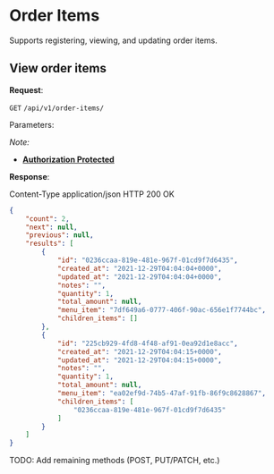 # Order Items
Supports registering, viewing, and updating order items.

## View order items

**Request**:

`GET` `/api/v1/order-items/`

Parameters:

*Note:*

- **[Authorization Protected](authentication.md)**

**Response**:

Content-Type application/json
HTTP 200 OK

```json
{
    "count": 2,
    "next": null,
    "previous": null,
    "results": [
        {
            "id": "0236ccaa-819e-481e-967f-01cd9f7d6435",
            "created_at": "2021-12-29T04:04:04+0000",
            "updated_at": "2021-12-29T04:04:04+0000",
            "notes": "",
            "quantity": 1,
            "total_amount": null,
            "menu_item": "7df649a6-0777-406f-90ac-656e1f7744bc",
            "children_items": []
        },
        {
            "id": "225cb929-4fd8-4f48-af91-0ea92d1e8acc",
            "created_at": "2021-12-29T04:04:15+0000",
            "updated_at": "2021-12-29T04:04:15+0000",
            "notes": "",
            "quantity": 1,
            "total_amount": null,
            "menu_item": "ea02ef9d-74b5-47af-91fb-86f9c8628867",
            "children_items": [
                "0236ccaa-819e-481e-967f-01cd9f7d6435"
            ]
        }
    ]
}
```

TODO: Add remaining methods (POST, PUT/PATCH, etc.)
